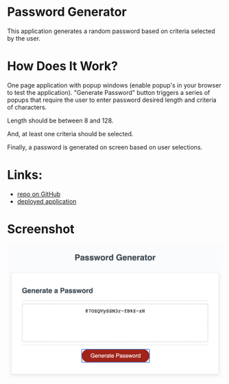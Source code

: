 # Password Generator
This application generates a random password based on criteria selected by the user. 

# How Does It Work?
One page application with popup windows (enable popup's in your browser to test the application).
"Generate Password" button triggers a series of popups that require the user to enter password desired length and criteria of characters. 

Length should be between 8 and 128.

And, at least one criteria should be selected.

Finally, a password is generated on screen based on user selections.

# Links:

* [repo on GitHub](https://github.com/samergain/password-generator)
* [deployed application](https://samergain.github.io/password-generator/)

# Screenshot 
![screenshot](passwordG.png)
